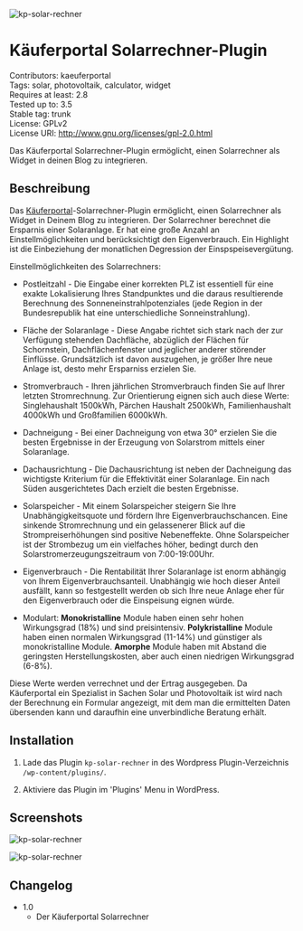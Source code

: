 ![kp-solar-rechner](https://raw.github.com/Beko-Kaeuferportal/kp-solar-rechner/master/screens/banner-772x250.png)

# Käuferportal Solarrechner-Plugin #
Contributors: kaeuferportal  
Tags: solar, photovoltaik, calculator, widget  
Requires at least: 2.8  
Tested up to: 3.5  
Stable tag: trunk  
License: GPLv2  
License URI: http://www.gnu.org/licenses/gpl-2.0.html  

Das Käuferportal Solarrechner-Plugin ermöglicht, einen Solarrechner als Widget in deinen Blog zu integrieren.


## Beschreibung ##


Das [Käuferportal](http://kaeuferportal.de/ "Käuferportal")-Solarrechner-Plugin ermöglicht, einen Solarrechner als Widget in Deinem Blog zu integrieren. Der Solarrechner berechnet die Ersparnis einer Solaranlage. Er hat eine große Anzahl an Einstellmöglichkeiten und berücksichtigt den Eigenverbrauch. Ein Highlight ist die Einbeziehung der monatlichen Degression der Einspspeisevergütung. 



Einstellmöglichkeiten des Solarrechners:



* Postleitzahl - Die Eingabe einer korrekten PLZ ist essentiell für eine exakte Lokalisierung Ihres Standpunktes und die daraus resultierende Berechnung des Sonneneinstrahlpotenziales (jede Region in der Bundesrepublik hat eine unterschiedliche Sonneinstrahlung).

* Fläche der Solaranlage - Diese Angabe richtet sich stark nach der zur Verfügung stehenden Dachfläche, abzüglich der Flächen für Schornstein, Dachflächenfenster und jeglicher anderer störender Einflüsse. Grundsätzlich ist davon auszugehen, je größer Ihre neue Anlage ist, desto mehr Ersparniss erzielen Sie.

* Stromverbrauch - Ihren jährlichen Stromverbrauch finden Sie auf Ihrer letzten Stromrechnung. 
Zur Orientierung eignen sich auch diese Werte: Singlehaushalt 1500kWh, Pärchen Haushalt 2500kWh, Familienhaushalt 4000kWh und Großfamilien 6000kWh.

* Dachneigung - Bei einer Dachneigung von etwa 30° erzielen Sie die besten Ergebnisse in der Erzeugung von Solarstrom mittels einer Solaranlage.

* Dachausrichtung - Die Dachausrichtung ist neben der Dachneigung das wichtigste Kriterium für die Effektivität einer Solaranlage. Ein nach Süden ausgerichtetes Dach erzielt die besten Ergebnisse.

* Solarspeicher - Mit einem Solarspeicher steigern Sie Ihre Unabhängigkeitsquote und fördern Ihre Eigenverbrauchschancen. Eine sinkende Stromrechnung und ein gelassenerer Blick auf die Strompreiserhöhungen sind positive Nebeneffekte. Ohne Solarspeicher ist der Strombezug um ein vielfaches höher, bedingt durch den Solarstromerzeugungszeitraum von 7:00-19:00Uhr. 

* Eigenverbrauch - Die Rentabilität Ihrer Solaranlage ist enorm abhängig von Ihrem 
Eigenverbrauchsanteil. Unabhängig wie hoch dieser Anteil ausfällt, kann so festgestellt werden ob sich Ihre neue Anlage eher für den Eigenverbrauch oder die Einspeisung eignen würde.

* Modulart: **Monokristalline** Module haben einen sehr hohen Wirkungsgrad (18%) und sind preisintensiv. **Polykristalline** Module haben einen normalen Wirkungsgrad (11-14%) und günstiger als monokristalline Module. **Amorphe** Module haben mit Abstand die geringsten Herstellungskosten, aber auch einen niedrigen Wirkungsgrad (6-8%).


Diese Werte werden verrechnet und der Ertrag ausgegeben. Da Käuferportal ein Spezialist in Sachen Solar und Photovoltaik ist wird nach der Berechnung ein Formular angezeigt, mit dem man die ermittelten Daten übersenden kann und daraufhin eine unverbindliche Beratung erhält.

## Installation ##

1. Lade das Plugin `kp-solar-rechner` in des Wordpress Plugin-Verzeichnis `/wp-content/plugins/`.

1. Aktiviere das Plugin im 'Plugins' Menu in WordPress.

## Screenshots ##

![kp-solar-rechner](https://raw.github.com/Beko-Kaeuferportal/kp-solar-rechner/master/screens/screenshot-1.jpg)



![kp-solar-rechner](https://raw.github.com/Beko-Kaeuferportal/kp-solar-rechner/master/screens/screenshot-2.jpg)    



## Changelog ##


* 1.0
  * Der Käuferportal Solarrechner
